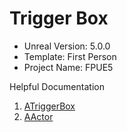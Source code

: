 # Trigger Box

* Unreal Version: 5.0.0
* Template: First Person
* Project Name: FPUE5

Helpful Documentation

1. [ATriggerBox](https://docs.unrealengine.com/4.26/en-US/API/Runtime/Engine/Engine/ATriggerBox/)
2. [AActor](https://docs.unrealengine.com/4.26/en-US/API/Runtime/Engine/GameFramework/AActor/)